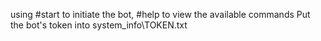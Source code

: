 using #start to initiate the bot, #help to view the available commands
Put the bot's token into system_info\TOKEN.txt
